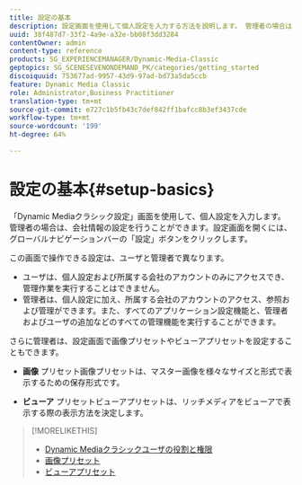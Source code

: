 ```yaml
---
title: 設定の基本
description: 設定画面を使用して個人設定を入力する方法を説明します。 管理者の場合は、会社情報の設定を行うことができます。
uuid: 38f487d7-33f2-4a9e-a32e-bb08f3dd3284
contentOwner: admin
content-type: reference
products: SG_EXPERIENCEMANAGER/Dynamic-Media-Classic
geptopics: SG_SCENESEVENONDEMAND_PK/categories/getting_started
discoiquuid: 753677ad-9957-43d9-97ad-bd73a5da5ccb
feature: Dynamic Media Classic
role: Administrator,Business Practitioner
translation-type: tm+mt
source-git-commit: e727c1b5fb43c7def842ff1bafcc8b3ef3437cde
workflow-type: tm+mt
source-wordcount: '199'
ht-degree: 64%

---
```



# 設定の基本{#setup-basics}

「Dynamic Mediaクラシック設定」画面を使用して、個人設定を入力します。 管理者の場合は、会社情報の設定を行うことができます。設定画面を開くには、グローバルナビゲーションバーの「設定」ボタンをクリックします。

この画面で操作できる設定は、ユーザと管理者で異なります。

* ユーザは、個人設定および所属する会社のアカウントのみにアクセスでき、管理作業を実行することはできません。
* 管理者は、個人設定に加え、所属する会社のアカウントのアクセス、参照および管理ができます。また、すべてのアプリケーション設定機能と、管理者およびユーザの追加などのすべての管理機能を実行することができます。

さらに管理者は、設定画面で画像プリセットやビューアプリセットを設定することもできます。

* **画像**
プリセット画像プリセットは、マスター画像を様々なサイズと形式で表示するための保存形式です。

* **ビューア**
プリセットビューアプリセットは、リッチメディアをビューアで表示する際の表示方法を決定します。

>[!MORELIKETHIS]
>
>* [Dynamic Mediaクラシックユーザの役割と権限](administration-setup.md#user_administration)
>* [画像プリセット](application-setup.md#image_presets)
>* [ビューアプリセット](application-setup.md#viewer_presets)

